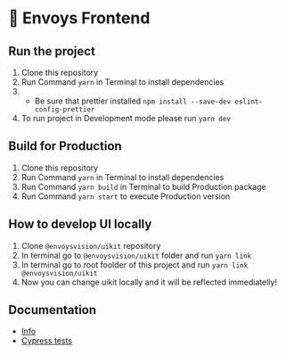 # 🥞 Envoys Frontend

## Run the project

1. Clone this repository
2. Run Command `yarn` in Terminal to install dependencies
3. * Be sure that prettier installed `npm install --save-dev eslint-config-prettier`
4. To run project in Development mode please run `yarn dev`

## Build for Production

1. Clone this repository
2. Run Command `yarn` in Terminal to install dependencies
3. Run Command `yarn build` in Terminal to build Production package
4. Run Command `yarn start` to execute Production version

## How to develop UI locally

1. Clone `@envoysvision/uikit` repository
2. In terminal go to `@envoysvision/uikit` folder and run `yarn link`
3. In terminal go to root foolder of this project and run `yarn link @envoysvision/uikit`
4. Now you can change uikit locally and it will be reflected immediatelly!

## Documentation

- [Info](doc/Info.md)
- [Cypress tests](doc/Cypress.md)
